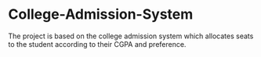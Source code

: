 # College-Admission-System
The project is based on the college admission system which allocates seats to the student according to their CGPA and preference. 
